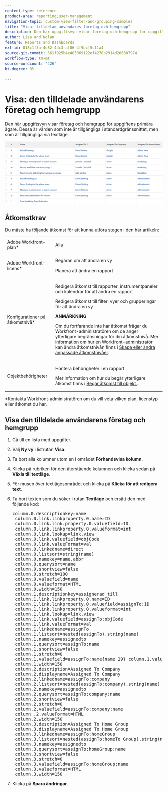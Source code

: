 ```yaml
---
content-type: reference
product-area: reporting;user-management
navigation-topic: custom-view-filter-and-grouping-samples
title: "Visa: tilldelad användares företag och hemgrupp"
description: Den här uppgiftsvyn visar företag och hemgrupp för uppgiftens primära ägare. Dessa är värden som inte är tillgängliga i standardgränssnittet, men som är tillgängliga via textläge.
author: Lisa and Nolan
feature: Reports and Dashboards
exl-id: 818c1f3a-4e82-4dc3-af86-4f9dcf5c11a4
source-git-commit: 661f925b4e485069122ef4278b2914d206387974
workflow-type: tm+mt
source-wordcount: '426'
ht-degree: 0%

---
```


# Visa: den tilldelade användarens företag och hemgrupp

Den här uppgiftsvyn visar företag och hemgrupp för uppgiftens primära ägare. Dessa är värden som inte är tillgängliga i standardgränssnittet, men som är tillgängliga via textläge.

![](assets/view--assigned-user-s-company-and-home-group-350x80.png)

## Åtkomstkrav

Du måste ha följande åtkomst för att kunna utföra stegen i den här artikeln:

<table style="table-layout:auto"> 
 <col> 
 <col> 
 <tbody> 
  <tr> 
   <td role="rowheader">Adobe Workfront-plan*</td> 
   <td> <p>Alla</p> </td> 
  </tr> 
  <tr> 
   <td role="rowheader">Adobe Workfront-licens*</td> 
   <td> <p>Begäran om att ändra en vy </p>
   <p>Planera att ändra en rapport</p> </td> 
  </tr> 
  <tr> 
   <td role="rowheader">Konfigurationer på åtkomstnivå*</td> 
   <td> <p>Redigera åtkomst till rapporter, instrumentpaneler och kalendrar för att ändra en rapport</p> <p>Redigera åtkomst till filter, vyer och grupperingar för att ändra en vy</p> <p><b>ANMÄRKNING</b>

Om du fortfarande inte har åtkomst frågar du Workfront-administratören om de anger ytterligare begränsningar för din åtkomstnivå. Mer information om hur en Workfront-administratör kan ändra åtkomstnivån finns i <a href="../../../administration-and-setup/add-users/configure-and-grant-access/create-modify-access-levels.md" class="MCXref xref">Skapa eller ändra anpassade åtkomstnivåer</a>.</p> </td>
</tr> 
  <tr> 
   <td role="rowheader">Objektbehörigheter</td> 
   <td> <p>Hantera behörigheter i en rapport</p> <p>Mer information om hur du begär ytterligare åtkomst finns i <a href="../../../workfront-basics/grant-and-request-access-to-objects/request-access.md" class="MCXref xref">Begär åtkomst till objekt </a>.</p> </td> 
  </tr> 
 </tbody> 
</table>

&#42;Kontakta Workfront-administratören om du vill veta vilken plan, licenstyp eller åtkomst du har.

## Visa den tilldelade användarens företag och hemgrupp

1. Gå till en lista med uppgifter.
1. Välj **Ny vy** i listrutan **Visa**.

1. Ta bort alla kolumner utom en i området **Förhandsvisa kolumn**.
1. Klicka på rubriken för den återstående kolumnen och klicka sedan på **Växla till textläge**.
1. För musen över textlägesområdet och klicka på **Klicka för att redigera text**.
1. Ta bort texten som du söker i rutan **Textläge** och ersätt den med följande kod:
   <pre>column.0.descriptionkey=name<br> column.0.link.linkproperty.0.name=ID<br> column.0.link.link.property.0.valuefield=ID<br> column.0.link.linkproperty.0.valueformat=int<br> column.0.link.lookup=link.view<br> column.0.link.valuefield=objCode<br> column.0.link.valueFormat=val<br> column.0.linkedname=direct<br> column.0.listsort=string(name)<br> column.0.namekey=name.abbr<br> column.0.querysort=name<br> column.0.shortview=false<br> column.0.stretch=100<br> column.0.valuefield=name<br> column.0.valueformat=HTML<br> column.0.width=150<br> column.1.descriptionkey=assignerad till<br> column.1.link.linkproperty.0.name=ID<br> column.1.link.linkproperty.0.valuefield=assignTo:ID<br> column.1.link.linkproperty.0.valueformat=int<br> column.1.link.lookup=link.view<br> column.1.link.valuefield=assignTo:objCode<br> column.1.link.valueFormat=val<br> column.1.linkedname=assignTo<br> column.1.listsort=nested(assignTo).string(name)<br> column.1.namekey=assignedto<br> column.1.querysort=assignTo:name<br> column.1.shortview=false<br> column.1.stretch=0<br> column.1.valuefield=assignTo:name{name 29} column.1.valueformat=HTML<br> column.1.width=150<br> column.2.description=Assigned To Company<br> column.2.displayname=Assigned To Company<br> column.2.linkedname=assignTo:company<br> column.2.listsort=nested(assignTo:company).string(name)<br> column.2.namekey=assignedto<br> column.2.querysort=assignTo:company:name<br> column.2.shortview=false<br> column.2.stretch=0<br> column.2.valuefield=assignTo:company:name<br> column .2.valueFormat=HTML<br> column.2.width=150<br> column.3.description=Assigned To Home Group<br> column.3.displayname=Assigned To Home Group<br> column.3.linkedname=assignTo:homeGroup<br> column.3.listsort=nested(assignTo:homeTo Group).string(name)<br> column.3.namekey=assignedto<br> column.3.querysort=assignTo:homeGroup:name<br> column.3.shortview=false<br> column.3.stretch=0<br> column.3.valuefield=assignTo:homeGroup:name<br> column.3.valueformat=HTML<br> column.3.width=150<br></pre>

1. Klicka på **Spara ändringar**.
